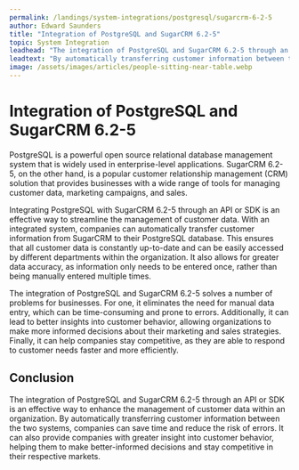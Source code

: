 ```yaml
---
permalink: /landings/system-integrations/postgresql/sugarcrm-6-2-5
author: Edward Saunders
title: "Integration of PostgreSQL and SugarCRM 6.2-5"
topic: System Integration
leadhead: "The integration of PostgreSQL and SugarCRM 6.2-5 through an API or SDK is an effective way to enhance the management of customer data within an organization"
leadtext: "By automatically transferring customer information between the two systems, companies can save time and reduce the risk of errors. It can also provide companies with greater insight into customer behavior, helping them to make better-informed decisions and stay competitive in their respective markets."
image: /assets/images/articles/people-sitting-near-table.webp
---
```

<div class="arttext">    <h1>Integration of PostgreSQL and SugarCRM 6.2-5</h1>
    <p>PostgreSQL is a powerful open source relational database management system that is widely used in enterprise-level applications. SugarCRM 6.2-5, on the other hand, is a popular customer relationship management (CRM) solution that provides businesses with a wide range of tools for managing customer data, marketing campaigns, and sales.</p>
    <p>Integrating PostgreSQL with SugarCRM 6.2-5 through an API or SDK is an effective way to streamline the management of customer data. With an integrated system, companies can automatically transfer customer information from SugarCRM to their PostgreSQL database. This ensures that all customer data is constantly up-to-date and can be easily accessed by different departments within the organization. It also allows for greater data accuracy, as information only needs to be entered once, rather than being manually entered multiple times.</p>
    <p>The integration of PostgreSQL and SugarCRM 6.2-5 solves a number of problems for businesses. For one, it eliminates the need for manual data entry, which can be time-consuming and prone to errors. Additionally, it can lead to better insights into customer behavior, allowing organizations to make more informed decisions about their marketing and sales strategies. Finally, it can help companies stay competitive, as they are able to respond to customer needs faster and more efficiently.</p>
    <h2>Conclusion</h2>
    <p>The integration of PostgreSQL and SugarCRM 6.2-5 through an API or SDK is an effective way to enhance the management of customer data within an organization. By automatically transferring customer information between the two systems, companies can save time and reduce the risk of errors. It can also provide companies with greater insight into customer behavior, helping them to make better-informed decisions and stay competitive in their respective markets.</p>
</div>